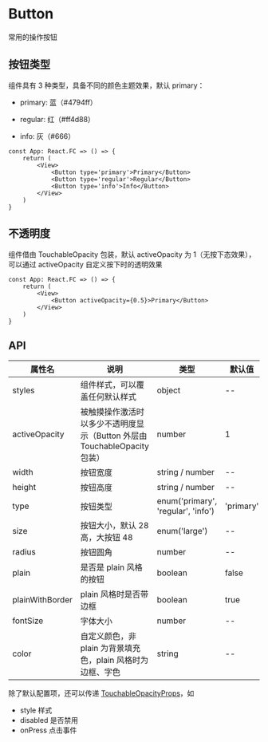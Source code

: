 # Button

常用的操作按钮

<!-- ![Image](/images/button.png) -->

<!-- <img :src="$withBase('/images/react-native/button.png')" > -->

## 按钮类型

组件具有 3 种类型，具备不同的颜色主题效果，默认 primary：

- primary: 蓝（#4794ff）

- regular: 红（#ff4d88）

- info: 灰（#666）

<!-- <img :src="$withBase('/images/react-native/button-type.png')" > -->

```tsx
const App: React.FC => () => {
    return (
    	<View>
            <Button type='primary'>Primary</Button>
            <Button type='regular'>Regular</Button>
            <Button type='info'>Info</Button>
        </View>
    )
}
```

## 不透明度

组件借由 TouchableOpacity 包装，默认 activeOpacity 为 1（无按下态效果），可以通过 activeOpacity 自定义按下时的透明效果

```tsx
const App: React.FC => () => {
    return (
    	<View>
            <Button activeOpacity={0.5}>Primary</Button>
        </View>
    )
}
```

## API

| 属性名          | 说明                                                         | 类型                               | 默认值    |
| --------------- | ------------------------------------------------------------ | ---------------------------------- | --------- |
| styles          | 组件样式，可以覆盖任何默认样式                               | object                             | --        |
| activeOpacity   | 被触摸操作激活时以多少不透明度显示（Button 外层由 TouchableOpacity 包装） | number                             | 1         |
| width           | 按钮宽度                                                     | string / number                    | --        |
| height          | 按钮高度                                                     | string / number                    | --        |
| type            | 按钮类型                                                     | enum('primary', 'regular', 'info') | 'primary' |
| size            | 按钮大小，默认 28 高，大按钮 48                              | enum('large')                      | --        |
| radius          | 按钮圆角                                                     | number                             | --        |
| plain           | 是否是 plain 风格的按钮                                      | boolean                            | false     |
| plainWithBorder | plain 风格时是否带边框                                       | boolean                            | true      |
| fontSize        | 字体大小                                                     | number                             | --        |
| color           | 自定义颜色，非 plain 为背景填充色，plain 风格时为边框、字色  | string                             | --        |

除了默认配置项，还可以传递 [TouchableOpacityProps](https://reactnative.cn/docs/touchableopacity)，如

- style 样式
- disabled 是否禁用
- onPress 点击事件